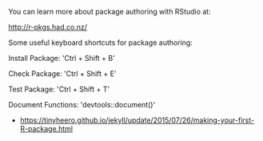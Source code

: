 You can learn more about package authoring with RStudio at:

<http://r-pkgs.had.co.nz/>

Some useful keyboard shortcuts for package authoring:

Install Package: 'Ctrl + Shift + B'

Check Package: 'Ctrl + Shift + E'

Test Package: 'Ctrl + Shift + T'

Document Functions: 'devtools::document()'

-   <https://tinyheero.github.io/jekyll/update/2015/07/26/making-your-first-R-package.html>
